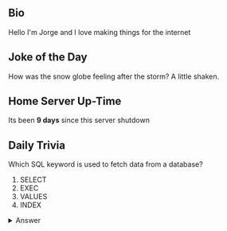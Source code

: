 ## Bio

Hello I'm Jorge and I love making things for the internet

## Joke of the Day

How was the snow globe feeling after the storm? A little shaken.

## Home Server Up-Time

Its been **9 days** since this server shutdown


## Daily Trivia

Which SQL keyword is used to fetch data from a database?
 1. SELECT
 2. EXEC
 3. VALUES
 4. INDEX

<details>
  <summary>Answer</summary>
  SELECT
</details>
